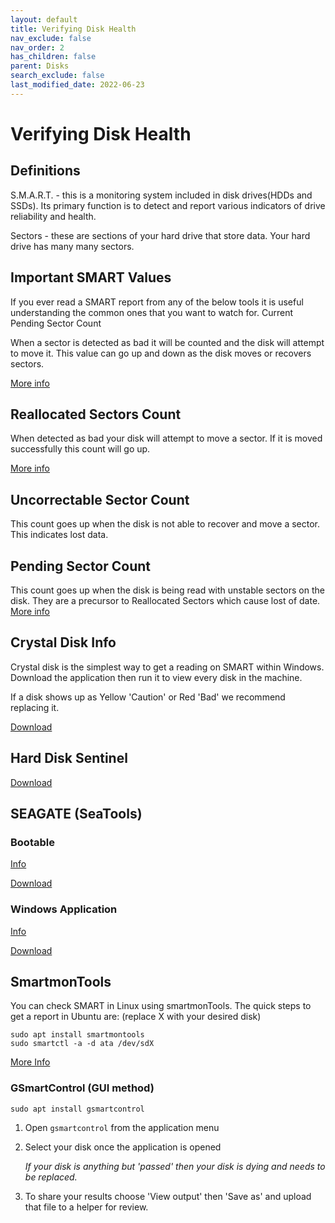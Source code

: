 ```yaml
---
layout: default
title: Verifying Disk Health
nav_exclude: false
nav_order: 2
has_children: false
parent: Disks
search_exclude: false
last_modified_date: 2022-06-23
---
```


# Verifying Disk Health
## Definitions

S.M.A.R.T. - this is a monitoring system included in disk drives(HDDs and SSDs). Its primary function is to detect and report various indicators of drive reliability and health.

Sectors - these are sections of your hard drive that store data. Your hard drive has many many sectors.

## Important SMART Values

If you ever read a SMART report from any of the below tools it is useful understanding the common ones that you want to watch for.
Current Pending Sector Count

When a sector is detected as bad it will be counted and the disk will attempt to move it. This value can go up and down as the disk moves or recovers sectors.

[More info](https://harddrivegeek.com/current-pending-sector-count/)

## Reallocated Sectors Count

When detected as bad your disk will attempt to move a sector. If it is moved successfully this count will go up.

[More info](https://harddrivegeek.com/reallocated-sector-count/)

## Uncorrectable Sector Count

This count goes up when the disk is not able to recover and move a sector. This indicates lost data.

## Pending Sector Count

This count goes up when the disk is being read with unstable sectors on the disk. They are a precursor to Reallocated Sectors which cause lost of date.
[More info](https://harddrivegeek.com/current-pending-sector-count/)

## Crystal Disk Info

Crystal disk is the simplest way to get a reading on SMART within Windows. Download the application then run it to view every disk in the machine.

If a disk shows up as Yellow 'Caution' or Red 'Bad' we recommend replacing it.

[Download](https://osdn.net/frs/redir.php?m=acc&f=crystaldiskinfo%2F74490%2FCrystalDiskInfo8_10_0.zip)

## Hard Disk Sentinel

[Download](https://www.hdsentinel.com/download.php)

## SEAGATE (SeaTools)

### Bootable
[Info](https://www.seagate.com/manuals/software/seatools-bootable/introduction/)

[Download](https://www.seagate.com/files/old-support-files/seatools/USBbootSetup-SeaToolsBootable.zip)

### Windows Application

[Info](https://www.seagate.com/files/www-content/support-content/downloads/seatools/_shared/downloads/pdf/SeaTools-for-windows-en-us.pdf)

[Download](https://www.seagate.com/files/old-support-files/seatools/USBbootSetup-SeaToolsBootable.zip)

## SmartmonTools

You can check SMART in Linux using smartmonTools. The quick steps to get a report in Ubuntu are: (replace X with your desired disk)

```
sudo apt install smartmontools
sudo smartctl -a -d ata /dev/sdX
```

[More Info](https://help.ubuntu.com/community/Smartmontools)

### GSmartControl (GUI method)

```
sudo apt install gsmartcontrol
```

1. Open `gsmartcontrol` from the application menu
2. Select your disk once the application is opened

    *If your disk is anything but 'passed' then your disk is dying and needs to be replaced.*

3. To share your results choose 'View output' then 'Save as' and upload that file to a helper for review.
